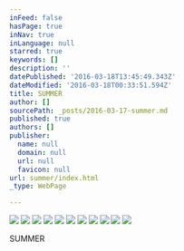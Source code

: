 ```yaml
---
inFeed: false
hasPage: true
inNav: true
inLanguage: null
starred: true
keywords: []
description: ''
datePublished: '2016-03-18T13:45:49.343Z'
dateModified: '2016-03-18T00:33:51.594Z'
title: SUMMER
author: []
sourcePath: _posts/2016-03-17-summer.md
published: true
authors: []
publisher:
  name: null
  domain: null
  url: null
  favicon: null
url: summer/index.html
_type: WebPage

---
```

![](https://the-grid-user-content.s3-us-west-2.amazonaws.com/5f1a9f40-5d5b-424a-b852-5ab8c73b4798.jpg)
![](https://the-grid-user-content.s3-us-west-2.amazonaws.com/6a62a4a8-cd56-4991-b939-f14944f16be0.jpg)
![](https://the-grid-user-content.s3-us-west-2.amazonaws.com/cf445df5-dbb6-4490-8e1f-4cba0aa1186e.jpg)
![](https://the-grid-user-content.s3-us-west-2.amazonaws.com/eee80ae3-daa1-46c0-a205-0144f84bdc54.jpg)
![](https://the-grid-user-content.s3-us-west-2.amazonaws.com/193093f4-a5e2-471e-ad17-b73c56aecbba.jpg)
![](https://the-grid-user-content.s3-us-west-2.amazonaws.com/263748c2-b4e0-4944-a40e-ec18d6985736.jpg)
![](https://the-grid-user-content.s3-us-west-2.amazonaws.com/68902cc2-5412-4b0d-86e0-d61e87333942.jpg)
![](https://the-grid-user-content.s3-us-west-2.amazonaws.com/fa97f9c4-44dd-4c11-83ab-81797e3276e3.jpg)
![](https://the-grid-user-content.s3-us-west-2.amazonaws.com/5235a230-41b4-4ff3-bbb3-0e737372bad1.jpg)
![](https://the-grid-user-content.s3-us-west-2.amazonaws.com/3723d65e-8154-4342-9615-5c00afe6f1bc.jpg)
![](https://the-grid-user-content.s3-us-west-2.amazonaws.com/7d4b0519-1122-4b68-ac59-ae2ce9c81dab.jpg)

SUMMER